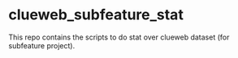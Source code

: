 # clueweb_subfeature_stat
This repo contains the scripts to do stat over clueweb dataset (for subfeature project).
